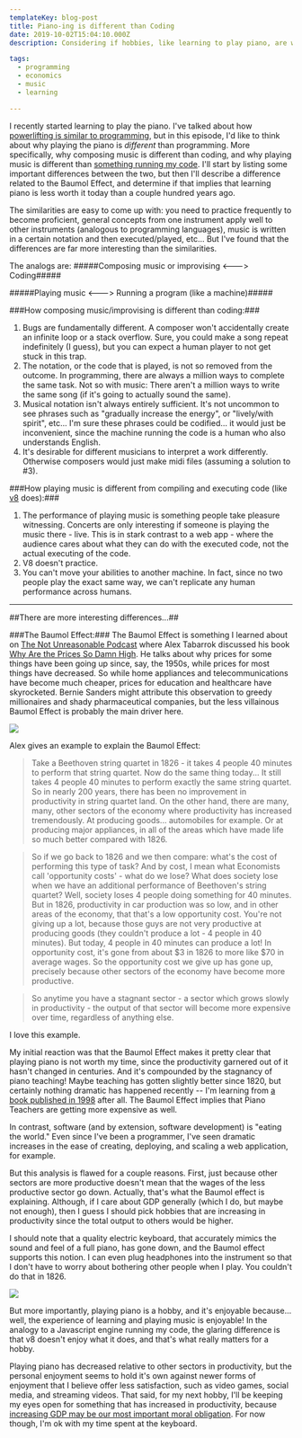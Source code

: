 ```yaml
---
templateKey: blog-post
title: Piano-ing is different than Coding
date: 2019-10-02T15:04:10.000Z
description: Considering if hobbies, like learning to play piano, are worth it (in light of the Baumol Effect)

tags:
  - programming
  - economics
  - music
  - learning

---
```

I recently started learning to play the piano.  I've talked about how [powerlifting is similar to programming](/blog/2019-01-28-software-developers-and-powerlifters/), but in this episode, I'd like to think about why playing the piano is *different* than programming.  More specifically, why composing music is different than coding, and why playing music is different than [something running my code](/blog/2019-02-16-javascript-engines/).  I'll start by listing some important differences between the two, but then I'll describe a difference related to the Baumol Effect, and determine if that implies that learning piano is less worth it today than a couple hundred years ago.

The similarities are easy to come up with: you need to practice frequently to become proficient, general concepts from one instrument apply well to other instruments (analogous to programming languages), music is written in a certain notation and then executed/played, etc...  But I've found that the differences are far more interesting than the similarities.

The analogs are: 
#####Composing music or improvising  <---> Coding#####
	
#####Playing music <---> Running a program (like a machine)#####


###How composing music/improvising is different than coding:###
1. Bugs are fundamentally different.  A composer won't accidentally create an infinite loop or a stack overflow.  Sure, you could make a song repeat indefinitely (I guess), but you can expect a human player to not get stuck in this trap.
2.  The notation, or the code that is played, is not so removed from the outcome.  In programming, there are always a million ways to complete the same task.  Not so with music: There aren't a million ways to write the same song (if it's going to actually sound the same).
3.  Musical notation isn't always entirely sufficient.  It's not uncommon to see phrases such as "gradually increase the energy", or "lively/with spirit", etc...  I'm sure these phrases could be codified...  it would just be inconvenient, since the machine running the code is a human who also understands English.
4.  It's desirable for different musicians to interpret a work differently.  Otherwise composers would just make midi files (assuming a solution to #3).
	

###How playing music is different from compiling and executing code (like [v8](/blog/2019-02-16-javascript-engines/) does):###
1. The performance of playing music is something people take pleasure witnessing.  Concerts are only interesting if someone is playing the music there - live.  This is in stark contrast to a web app - where the audience cares about what they can do with the executed code, not the actual executing of the code.
2.  V8 doesn't practice.
3.  You can't move your abilities to another machine.  In fact, since no two people play the exact same way, we can't replicate any human performance across humans.

--- 

##There are more interesting differences...##

###The Baumol Effect:###
The Baumol Effect is something I learned about on [The Not Unreasonable Podcast](https://www.stitcher.com/podcast/david-wright/the-not-unreasonable-podcast/e/62417129) where Alex Tabarrok discussed his book [Why Are the Prices So Damn High](https://www.mercatus.org/system/files/helland-tabarrok_why-are-the-prices-so-damn-high_v2.pdf).
He talks about why prices for some things have been going up since, say, the 1950s, while prices for most things have decreased.  So while home appliances and telecommunications have become much cheaper, prices for education and healthcare have skyrocketed.  Bernie Sanders might attribute this observation to greedy millionaires and shady pharmaceutical companies, but the less villainous Baumol Effect is probably the main driver here. 

![](/img/baumol.png)

Alex gives an example to explain the Baumol Effect:

> Take a Beethoven string quartet in 1826 - it takes 4 people 40 minutes to perform that string quartet.  Now do the same thing today...  It still takes 4 people 40 minutes to perform exactly the same string quartet.  So in nearly 200 years, there has been no improvement in productivity in string quartet land.  On the other hand, there are many, many, other sectors of the economy where productivity has increased tremendously. At producing goods... automobiles for example.  Or at producing major appliances, in all of the areas which have made life so much better compared with 1826.

> So if we go back to 1826 and we then compare: what's the cost of performing this type of task?  And by cost, I mean what Economists call 'opportunity costs' - what do we lose?  What does society lose when we have an additional performance of Beethoven's string quartet?  Well, society loses 4 people doing something for 40 minutes.  But in 1826, productivity in car production was so low, and in other areas of the economy, that that's a low opportunity cost. You're not giving up a lot, because those guys are not very productive at producing goods (they couldn't produce a lot - 4 people in 40 minutes). But today, 4 people in 40 minutes can produce a lot!  In opportunity cost, it's gone from about $3 in 1826 to more like $70 in average wages.  So the opportunity cost we give up has gone up, precisely because other sectors of the economy have become more productive.

> So anytime you have a stagnant sector - a sector which grows slowly in productivity - the output of that sector will become more expensive over time, regardless of anything else.

I love this example.  

My initial reaction was that the Baumol Effect makes it pretty clear that playing piano is not worth my time, since the productivity garnered out of it hasn't changed in centuries.  And it's compounded by the stagnancy of piano teaching!  Maybe teaching has gotten slightly better since 1820, but certainly nothing dramatic has happened recently -- I'm learning from [a book published in 1998](https://www.amazon.com/gp/product/B00CXX7HEO/ref=ppx_yo_dt_b_asin_title_o04_s00?ie=UTF8&psc=1) after all.  The Baumol Effect implies that Piano Teachers are getting more expensive as well.

In contrast, software (and by extension, software development) is "eating the world."  Even since I've been a programmer, I've seen dramatic increases in the ease of creating, deploying, and scaling a web application, for example.

But this analysis is flawed for a couple reasons.  First, just because other sectors are more productive doesn't mean that the wages of the less productive sector go down.  Actually, that's what the Baumol effect is explaining.  Although, if I care about GDP generally (which I do, but maybe not enough), then I guess I should pick hobbies that are increasing in productivity since the total output to others would be higher.  

I should note that a quality electric keyboard, that accurately mimics the sound and feel of a full piano, has gone down, and the Baumol effect supports this notion.  I can even plug headphones into the instrument so that I don't have to worry about bothering other people when I play.  You couldn't do that in 1826.

![](/img/kawai.jpg)

But more importantly, playing piano is a hobby, and it's enjoyable because... well, the experience of learning and playing music is enjoyable!  In the analogy to a Javascript engine running my code, the glaring difference is that v8 doesn't enjoy what it does, and that's what really matters for a hobby.

Playing piano has decreased relative to other sectors in productivity, but the personal enjoyment seems to hold it's own against newer forms of enjoyment that I believe offer less satisfaction, such as video games, social media, and streaming videos.  That said, for my next hobby, I'll be keeping my eyes open for something that has increased in productivity, because [increasing GDP may be our most important moral obligation](https://www.amazon.com/Stubborn-Attachments-Prosperous-Responsible-Individuals/dp/1732265135).  For now though, I'm ok with my time spent at the keyboard.